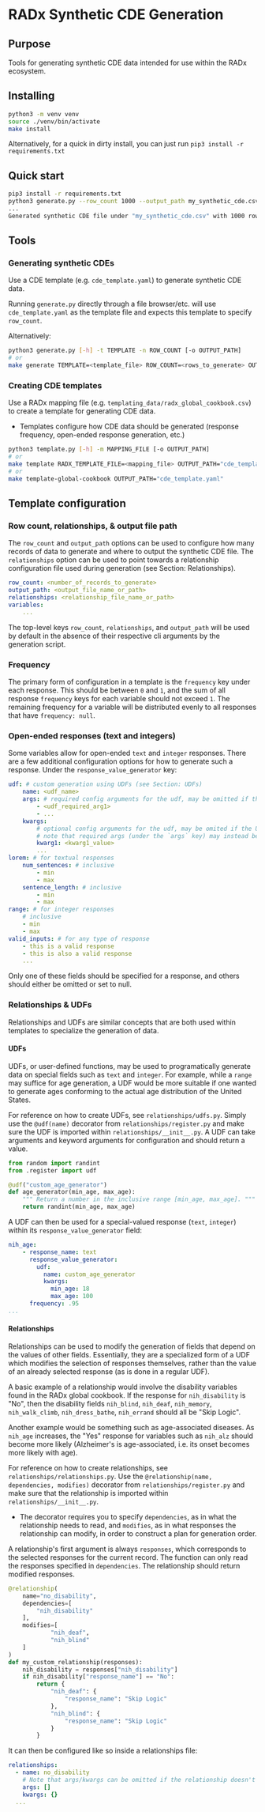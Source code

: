 # RADx Synthetic CDE Generation

## Purpose
Tools for generating synthetic CDE data intended for use within the RADx ecosystem.

## Installing
```bash
python3 -m venv venv
source ./venv/bin/activate
make install
```
Alternatively, for a quick in dirty install, you can just run `pip3 install -r requirements.txt`

## Quick start
```bash
pip3 install -r requirements.txt
python3 generate.py --row_count 1000 --output_path my_synthetic_cde.csv
...
Generated synthetic CDE file under "my_synthetic_cde.csv" with 1000 rows and 133 variables.
```

## Tools

### Generating synthetic CDEs
Use a CDE template (e.g. `cde_template.yaml`) to generate synthetic CDE data.

Running `generate.py` directly through a file browser/etc. will use `cde_template.yaml` as the template file and expects this template to specify `row_count`.

Alternatively:
```bash
python3 generate.py [-h] -t TEMPLATE -n ROW_COUNT [-o OUTPUT_PATH]
# or
make generate TEMPLATE=<template_file> ROW_COUNT=<rows_to_generate> OUTPUT_PATH="synthetic_cde_X.csv"
```

### Creating CDE templates
Use a RADx mapping file (e.g. `templating_data/radx_global_cookbook.csv`) to create a template for generating CDE data.
- Templates configure how CDE data should be generated (response frequency, open-ended response generation, etc.)

```bash
python3 template.py [-h] -m MAPPING_FILE [-o OUTPUT_PATH]
# or
make template RADX_TEMPLATE_FILE=<mapping_file> OUTPUT_PATH="cde_template.yaml"
# or
make template-global-cookbook OUTPUT_PATH="cde_template.yaml"
```

## Template configuration

### Row count, relationships, & output file path
The `row_count` and `output_path` options can be used to configure how many records of data to generate and where to output the synthetic CDE file. The `relationships` option can be used to point towards a relationship configuration file used during generation (see Section: Relationships).
```yaml
row_count: <number_of_records_to_generate>
output_path: <output_file_name_or_path>
relationships: <relationship_file_name_or_path>
variables:
    ...
```

The top-level keys `row_count`, `relationships`, and `output_path` will be used by default in the absence of their respective cli arguments by the generation script.

### Frequency
The primary form of configuration in a template is the `frequency` key under each response. This should be between `0` and `1`, and the sum of all response `frequency` keys for each variable should not exceed `1`. The remaining frequency for a variable will be distributed evenly to all responses that have `frequency: null`.

### Open-ended responses (text and integers)
Some variables allow for open-ended `text` and `integer` responses. There are a few additional configuration options for how to generate such a response. Under the `response_value_generator` key:
```yaml
udf: # custom generation using UDFs (see Section: UDFs)
    name: <udf_name>
    args: # required config arguments for the udf, may be omitted if the UDF takes no required args.
        - <udf_required_arg1>
        - ...
    kwargs:
        # optional config arguments for the udf, may be omited if the UDF takes no keyword args.
        # note that required args (under the `args` key) may instead be specified by name here.
        kwarg1: <kwarg1_value>
        ...
lorem: # for textual responses
    num_sentences: # inclusive
        - min
        - max
    sentence_length: # inclusive
        - min
        - max
range: # for integer responses
    # inclusive
    - min
    - max
valid_inputs: # for any type of response
    - this is a valid response
    - this is also a valid response
    ...
```
Only one of these fields should be specified for a response, and others should either be omitted or set to null.

### Relationships & UDFs
Relationships and UDFs are similar concepts that are both used within templates to specialize the generation of data.

#### UDFs
UDFs, or user-defined functions, may be used to programatically generate data on special fields such as `text` and `integer`. For example, while a `range` may suffice for age generation, a UDF would be more suitable if one wanted to generate ages conforming to the actual age distribution of the United States.

For reference on how to create UDFs, see `relationships/udfs.py`. Simply use the `@udf(name)` decorator from `relationships/register.py` and make sure the UDF is imported within `relationships/__init__.py`. A UDF can take arguments and keyword arguments for configuration and should return a value.
```python
from random import randint
from .register import udf

@udf("custom_age_generator")
def age_generator(min_age, max_age):
    """ Return a number in the inclusive range [min_age, max_age]. """
    return randint(min_age, max_age)
```

A UDF can then be used for a special-valued response (`text`, `integer`) within its `response_value_generator` field:
```yaml
nih_age:
    - response_name: text
      response_value_generator:
        udf:
          name: custom_age_generator
          kwargs:
            min_age: 18
            max_age: 100
      frequency: .95
...
```

#### Relationships
Relationships can be used to modify the generation of fields that depend on the values of other fields. Essentially, they are a specialized form of a UDF which modifies the selection of responses themselves, rather than the value of an already selected response (as is done in a regular UDF).

A basic example of a relationship would involve the disability variables found in the RADx global cookbook. If the response for `nih_disability` is "No", then the disability fields `nih_blind`, `nih_deaf`, `nih_memory`, `nih_walk_climb`, `nih_dress_bathe`, `nih_errand` should all be "Skip Logic".

Another example would be something such as age-associated diseases. As `nih_age` increases, the "Yes" response for variables such as `nih_alz` should become more likely (Alzheimer's is age-associated, i.e. its onset becomes more likely with age).

For reference on how to create relationships, see `relationships/relationships.py`. Use the `@relationship(name, dependencies, modifies)` decorator from `relationships/register.py` and make sure that the relationship is imported within `relationships/__init__.py`.
- The decorator requires you to specify `dependencies`, as in what the relationship needs to read, and `modifies`, as in what responses the relationship can modify, in order to construct a plan for generation order.

A relationship's first argument is always `responses`, which corresponds to the selected responses for the current record. The function can only read the responses specified in `dependencies`. The relationship should return modified responses.
```python
@relationship(
    name="no_disability",
    dependencies=[
        "nih_disability"
    ],
    modifies=[
            "nih_deaf",
            "nih_blind"
    ]
)
def my_custom_relationship(responses):
    nih_disability = responses["nih_disability"]
    if nih_disability["response_name"] == "No":
        return {
            "nih_deaf": {
                "response_name": "Skip Logic"
            },
            "nih_blind": {
                "response_name": "Skip Logic"
            }
        }

```

It can then be configured like so inside a relationships file:
```yaml
relationships:
  - name: no_disability
    # Note that args/kwargs can be omitted if the relationship doesn't use them.
    args: []
    kwargs: {}
  ...
```